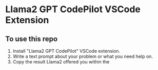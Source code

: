 # Llama2 GPT CodePilot VSCode Extension


## To use this repo

1. Install "Llama2 GPT CodePilot" VSCode extension.
2. Write a text prompt about your problem or what you need help on.
3. Copy the result Llama2 offered you within the 

